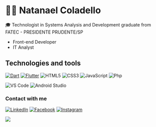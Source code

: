 # :man_technologist: Natanael Coladello

🎓 Technologist in Systems Analysis and Development graduate from FATEC - PRESIDENTE PRUDENTE/SP
- Front-end Developer
- IT Analyst



## Technologies and tools
[![Dart](https://img.shields.io/badge/-Dart-0d91a3?style=flat&&logo=dart)](https://dart.dev/)
[![Flutter](https://img.shields.io/badge/-Flutter-5dcede?style=flat&&logo=flutter)](https://flutter.dev/)
![HTML5](https://img.shields.io/badge/-HTML5-%23E44D27?style=flat&logo=html5&logoColor=ffffff)
![CSS3](https://img.shields.io/badge/-CSS3-%231572B6?style=flat&logo=css3)
![JavaScript](https://img.shields.io/badge/-JavaScript-yellow?style=flat&logo=javascript&logoColor=ffffff)
![Php](https://img.shields.io/badge/-PHP-blue?style=flat&logo=php&logoColor=ffffff)
 
![VS Code](http://img.shields.io/badge/-VS%20Code-007ACC?style=flat&logo=visual-studio-code)
![Android Studio](http://img.shields.io/badge/-Android%20Studio-green?style=flat&logo=android-studio&logoColor=ffffff)

### Contact with me
 
[![LinkedIn](https://img.shields.io/badge/-LinkedIn-blue?style=flat-square&logo=Linkedin&logoColor=white)](https://www.linkedin.com/in/natanaelcoladello/)
[![Facebook](https://img.shields.io/badge/Facebook-%231877F2.svg?&style=flat-square&logo=facebook&logoColor=white)](https://www.facebook.com/natanael.coladello)
[![Instagram](https://img.shields.io/badge/Instagram-%23E4405F.svg?&style=flat-square&logo=instagram&logoColor=white)](https://www.instagram.com/natanaelcoladello/)

<a href="https://github.com/ncoladello/ncoladello">
  <img align="center" src="https://github-readme-stats.anuraghazra1.vercel.app/api/top-langs/?username=ncoladello&layout=compact&theme=dark" />
</a>
